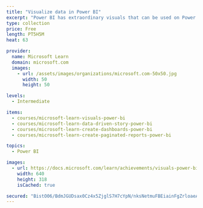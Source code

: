 ```yaml
---
title: "Visualize data in Power BI"
excerpt: "Power BI has extraordinary visuals that can be used on Power BI reports and dashboards. In this module, you will learn when to use which visual to solve which problem. You will also learn report design and report formatting. Additionally, you will learn how to use report navigation to tell a compelling, data-driven story in Power BI. Dashboards will help your users target report visuals to meet their specific needs. Paginated reports help you create pixel-perfect report artifacts like sales invoices, purchase orders, medical records, transaction statements, and much more."
type: collection
price: Free
length: PT5H5M
heat: 63

provider:
  name: Microsoft Learn
  domain: microsoft.com
  images:
    - url: /assets/images/organizations/microsoft.com-50x50.jpg
      width: 50
      height: 50

levels:
  - Intermediate

items:
  - courses/microsoft-learn-visuals-power-bi
  - courses/microsoft-learn-data-driven-story-power-bi
  - courses/microsoft-learn-create-dashboards-power-bi
  - courses/microsoft-learn-create-paginated-reports-power-bi

topics:
  - Power BI

images:
  - url: https://docs.microsoft.com/learn/achievements/visuals-power-bi-social.png
    width: 640
    height: 318
    isCached: true

secured: "BistO06/BdmJGUDsax0Cz4x5ZjglS7H7cYpN/nksNetmuFBEiainFgZrloaeAEsqG0gMCDk1glJ69FltHdstQjRZCUEYQh1CTJOw8EOAAQECERjpph/JOM/hqYXYtq4FvO5hqXpKXc5ABQZO3zOD3XvuHgB9qxrbZVWGahyX5BIQFoXWmNxnsyCaN8saTkji3qYCtULWdkkEllR5AXBwZDOQr8DsNEpq+pTbmVPROggY30sZClQxvSivP53ZZTgW1CJ/6ZpbSRlRbKpQToBi7zs+I3O9QbF2rE1iNHl4HoHml7oxVTm7Yz8Jjt3bfCDtQsv1vaCPiNRlj3u7RGUIKg==;3uV1IgX/Uh/JC95VfhLUaw=="
---
```


